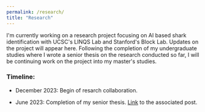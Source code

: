 ```yaml
---
permalink: /research/
title: "Research"
---
```


I'm currently working on a research project focusing on AI based shark identification with UCSC's LINQS Lab and Stanford's Block Lab. Updates on the project will appear here. Following the completion of my undergraduate studies where I wrote a senior thesis on the research conducted so far, I will be continuing work on the project into my master's studies.

### Timeline:
- December 2023: Begin of resarch collaboration.

- June 2023: Completion of my senior thesis. [Link](https://github.com/fkurmann/CSE115a-TrainingControlCenter) to the associated post.

